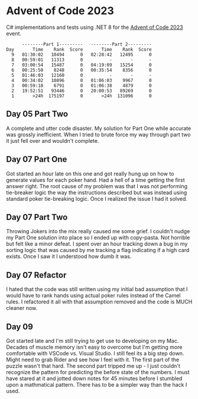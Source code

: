 # Advent of Code 2023

C# implementations and tests using .NET 8 for the [Advent of Code 2023](https://adventofcode.com/2023/) event.

```text
      --------Part 1---------   --------Part 2---------
Day       Time    Rank  Score       Time    Rank  Score
  9   01:30:02   10494      0   02:28:42   12495      0
  8   00:59:01   11313      0          -       -      -
  7   03:00:54   15487      0   04:19:09   15254      0
  6   00:25:50    8248      0   00:35:54    8356      0
  5   01:46:03   12160      0          -       -      -
  4   00:34:02   10896      0   01:06:03    9967      0
  3   00:59:18    6791      0   01:06:38    4879      0
  2   19:52:51   93446      0   20:00:53   89269      0
  1       >24h  175197      0       >24h  131096      0
  ```

## Day 05 Part Two
A complete and utter code disaster.  My solution for Part One while accurate was grossly inefficient.  When I tried to brute force my way through part two it just fell over and wouldn't complete.  

## Day 07 Part One
Got started an hour late on this one and got really hung up on how to generate values for each poker hand.  Had a hell of a time getting the first answer right.  The root cause of my problem was that I was not performing tie-breaker logic the way the instructions described but was instead using standard poker tie-breaking logic.  Once I realized the issue I had it solved.

## Day 07 Part Two
Throwing Jokers into the mix really caused me some grief.  I couldn't nudge my Part One solution into place so I ended up with copy-pasta.  Not horrible but felt like a minor defeat.  I spent over an hour tracking down a bug in my sorting logic that was caused by me tracking a flag indicating if a high card exists.  Once I saw it I understood how dumb it was.

## Day 07 Refactor
I hated that the code was still written using my initial bad assumption that I would have to rank hands using actual poker rules instead of the Camel rules.  I refactored it all with that assumption removed and the code is MUCH cleaner now.

## Day 09
Got started late and I'm still trying to get use to developing on my Mac.  Decades of muscle memory isn't easy to overcome but I'm getting more comfortable with VSCode vs. Visual Studio.  I still feel its a big step down.  Might need to grab Rider and see how I feel with it.  The first part of the puzzle wasn't that hard.  The second part tripped me up - I just couldn't recognize the pattern for predicting the before state of the numbers.  I must have stared at it and jotted down notes for 45 minutes before I stumbled upon a mathmatical pattern.  There has to be a simpler way than the hack I used.

